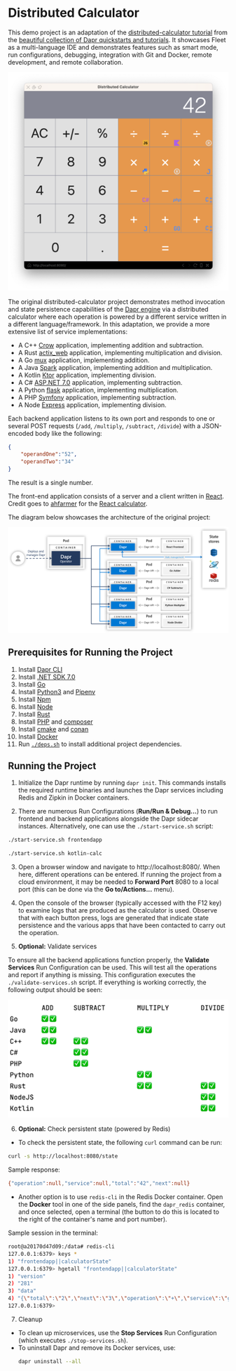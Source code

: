 # Distributed Calculator

This demo project is an adaptation of the [distributed-calculator tutorial](https://github.com/dapr/quickstarts/blob/master/tutorials/distributed-calculator) from the [beautiful collection of Dapr quickstarts and tutorials](https://github.com/dapr/quickstarts). It showcases Fleet as a multi-language IDE and demonstrates features such as smart mode, run configurations, debugging, integration with Git and Docker, remote development, and remote collaboration.

![Calculator Screenshot](./img/calculator-screenshot.png)

The original distributed-calculator project demonstrates method invocation and state persistence capabilities of the [Dapr engine](https://docs.dapr.io/) via a distributed calculator where each operation is powered by a different service written in a different language/framework. In this adaptation, we provide a more extensive list of service implementations:

- A C++ [Crow](https://crowcpp.org/) application, implementing addition and subtraction.
- A Rust [actix_web](https://actix.rs/) application, implementing multiplication and division.
- A Go [mux](https://github.com/gorilla/mux) application, implementing addition.
- A Java [Spark](https://sparkjava.com/) application, implementing addition and multiplication.
- A Kotlin [Ktor](https://ktor.io/) application, implementing division.
- A C# [ASP.NET 7.0](https://docs.microsoft.com/en-us/dotnet/core/) application, implementing subtraction.
- A Python [flask](https://flask.palletsprojects.com/en/2.2.x/) application, implementing multiplication.
- A PHP [Symfony](https://symfony.com/) application, implementing subtraction.
- A Node [Express](https://expressjs.com/) application, implementing division.

Each backend application listens to its own port and responds to one or several POST requests (`/add`, `/multiply`, `/subtract`, `/divide`) with a JSON-encoded body like the following:

```json
{
    "operandOne":"52",
    "operandTwo":"34"
}
```

The result is a single number.

The front-end application consists of a server and a client written in [React](https://reactjs.org/).
Credit goes to [ahfarmer](https://github.com/ahfarmer) for the [React calculator](https://github.com/ahfarmer/calculator).

The diagram below showcases the architecture of the original project:

![Architecture Diagram](./img/Architecture_Diagram.png)

## Prerequisites for Running the Project

1. Install [Dapr CLI](https://github.com/dapr/cli)
2. Install [.NET SDK 7.0](https://dotnet.microsoft.com/download)
3. Install [Go](https://golang.org/doc/install)
4. Install [Python3](https://www.python.org/downloads/) and [Pipenv](https://pypi.org/project/pipenv/)
5. Install [Npm](https://www.npmjs.com/get-npm)
6. Install [Node](https://nodejs.org/en/download/)
7. Install [Rust](https://rustup.rs/)
8. Install [PHP](https://www.php.net/manual/en/install.php) and [composer](https://getcomposer.org/download/)
9. Install [cmake](https://cmake.org/) and [conan](https://conan.io/)
10. Install [Docker](https://www.docker.com/)
11. Run [`./deps.sh`](deps.sh) to install additional project dependencies.

## Running the Project

1. Initialize the Dapr runtime by running `dapr init`. This commands installs the required runtime binaries and launches the Dapr services including Redis and Zipkin in Docker containers.

2. There are numerous Run Configurations (**Run/Run & Debug...**) to run frontend and backend applications alongside the Dapr sidecar instances. Alternatively, one can use the `./start-service.sh` script:

```bash
./start-service.sh frontendapp
```

```bash
./start-service.sh kotlin-calc
```

3. Open a browser window and navigate to http://localhost:8080/. When here, different operations can be entered. If running the project from a cloud environment, it may be needed to **Forward Port** 8080 to a local port (this can be done via the **Go to/Actions...** menu).

4. Open the console of the browser (typically accessed with the F12 key) to examine logs that are produced as the calculator is used. Observe that with each button press, logs are generated that indicate state persistence and the various apps that have been contacted to carry out the operation.

5. **Optional:** Validate services

To ensure all the backend applications function properly, the **Validate Services** Run Configuration can be used. This will test all the operations and report if anything is missing. This configuration executes the `./validate-services.sh` script. If everything is working correctly, the following output should be seen:

![Validated Services](./img/validate-services.png)
    
6. **Optional:** Check persistent state (powered by Redis)

- To check the persistent state, the following `curl` command can be run:
```bash
curl -s http://localhost:8080/state
```

Sample response:
```bash
{"operation":null,"service":null,"total":"42","next":null}
```

- Another option is to use `redis-cli` in the Redis Docker container. Open the **Docker** tool in one of the side panels, find the `dapr_redis` container, and once selected, open a terminal (the button to do this is located to the right of the container's name and port number).

Sample session in the terminal:
```bash
root@a20170d47d09:/data# redis-cli
127.0.0.1:6379> keys *
1) "frontendapp||calculatorState"
127.0.0.1:6379> hgetall "frontendapp||calculatorState"
1) "version"
2) "281"
3) "data"
4) "{\"total\":\"2\",\"next\":\"3\",\"operation\":\"+\",\"service\":\"go\"}"
127.0.0.1:6379>
```

7. Cleanup

- To clean up microservices, use the **Stop Services** Run Configuration (which executes `./stop-services.sh`).
- To uninstall Dapr and remove its Docker services, use:
  ```bash
  dapr uninstall --all
  ```